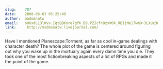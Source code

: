 ```yaml
---
slug:    707
date:    2008-06-03 05:25:49
author:  madmanatw
email:   oHOxdL13lWvv.IqtQDKxre7gfK_B9.PZIcfn8zxW0k_RBIjMe1TwmO+3LXUz3mvA==
link:     http://madmanatw.livejournal.com/
---
```


Have I mentioned Planescape:Torment, as far as cool in-game dealings
with character death? The whole plot of the game is centered around
figuring out why you wake up in the mortuary again every damn time you
die. They took one of the most fictionbreaking aspects of a lot of
RPGs and made it the point of the game.
